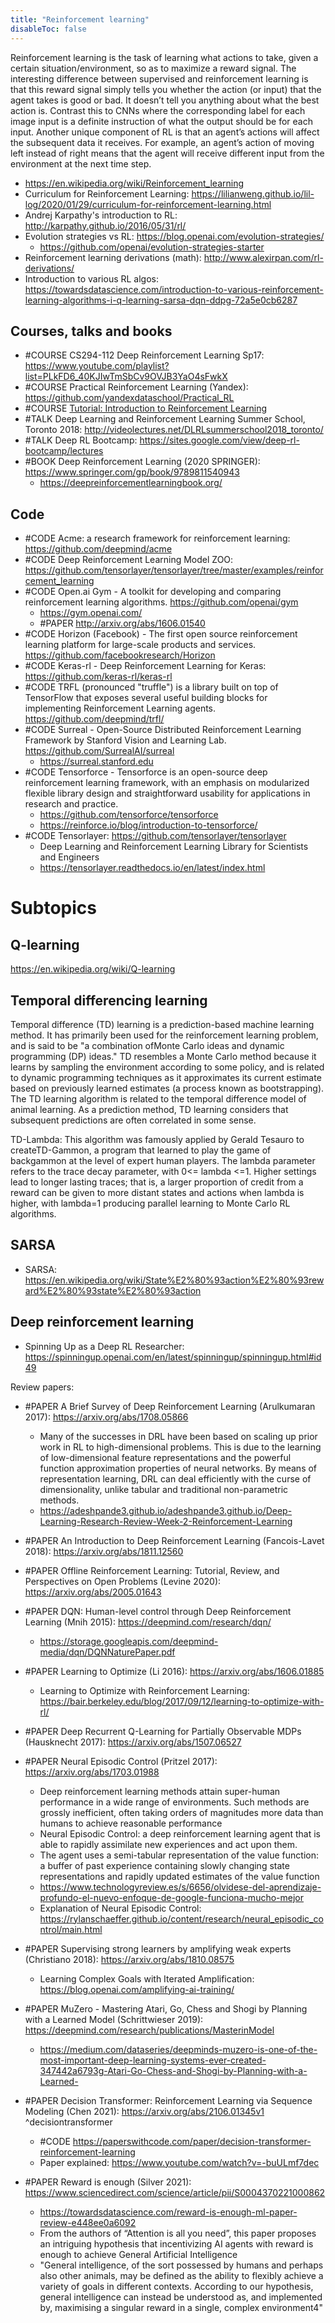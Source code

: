 ```yaml
---
title: "Reinforcement learning"
disableToc: false 
---
```


Reinforcement learning is the task of learning what actions to take, given a certain situation/environment, so as to maximize a reward signal. The interesting difference between supervised and reinforcement learning is that this reward signal simply tells you whether the action (or input) that the agent takes is good or bad. It doesn’t tell you anything about what the best action is. Contrast this to CNNs where the corresponding label for each image input is a definite instruction of what the output should be for each input.  Another unique component of RL is that an agent’s actions will affect the subsequent data it receives. For example, an agent’s action of moving left instead of right means that the agent will receive different input from the environment at the next time step.

- https://en.wikipedia.org/wiki/Reinforcement_learning
- Curriculum for Reinforcement Learning: https://lilianweng.github.io/lil-log/2020/01/29/curriculum-for-reinforcement-learning.html
- Andrej Karpathy's introduction to RL: http://karpathy.github.io/2016/05/31/rl/
- Evolution strategies vs RL: https://blog.openai.com/evolution-strategies/
	- https://github.com/openai/evolution-strategies-starter
- Reinforcement learning derivations (math): http://www.alexirpan.com/rl-derivations/
- Introduction to various RL algos: https://towardsdatascience.com/introduction-to-various-reinforcement-learning-algorithms-i-q-learning-sarsa-dqn-ddpg-72a5e0cb6287


## Courses, talks and books
- #COURSE CS294-112 Deep Reinforcement Learning Sp17: https://www.youtube.com/playlist?list=PLkFD6_40KJIwTmSbCv9OVJB3YaO4sFwkX
- #COURSE Practical Reinforcement Learning (Yandex): https://github.com/yandexdataschool/Practical_RL
- #COURSE [Tutorial: Introduction to Reinforcement Learning](https://colab.research.google.com/github/NeuromatchAcademy/course-content-dl/blob/main/tutorials/W3D2_BasicReinforcementLearning/student/W3D2_Tutorial1.ipynb)
- #TALK Deep Learning and Reinforcement Learning Summer School, Toronto 2018: http://videolectures.net/DLRLsummerschool2018_toronto/
- #TALK Deep RL Bootcamp: https://sites.google.com/view/deep-rl-bootcamp/lectures	  
- #BOOK Deep Reinforcement Learning (2020 SPRINGER): https://www.springer.com/gp/book/9789811540943
	- https://deepreinforcementlearningbook.org/


## Code
- #CODE Acme: a research framework for reinforcement learning: https://github.com/deepmind/acme
- #CODE Deep Reinforcement Learning Model ZOO: https://github.com/tensorlayer/tensorlayer/tree/master/examples/reinforcement_learning
- #CODE Open.ai Gym - A toolkit for developing and comparing reinforcement learning algorithms. https://github.com/openai/gym
	- https://gym.openai.com/
	- #PAPER http://arxiv.org/abs/1606.01540
- #CODE Horizon (Facebook) - The first open source reinforcement learning platform for large-scale products and services. https://github.com/facebookresearch/Horizon
- #CODE Keras-rl - Deep Reinforcement Learning for Keras: https://github.com/keras-rl/keras-rl
- #CODE TRFL (pronounced "truffle") is a library built on top of TensorFlow that exposes several useful building blocks for implementing Reinforcement Learning agents. https://github.com/deepmind/trfl/
- #CODE Surreal - Open-Source Distributed Reinforcement Learning Framework by Stanford Vision and Learning Lab. https://github.com/SurrealAI/surreal
	- https://surreal.stanford.edu
- #CODE Tensorforce - Tensorforce is an open-source deep reinforcement learning framework, with an emphasis on modularized flexible library design and straightforward usability for applications in research and practice. 
	- https://github.com/tensorforce/tensorforce
	- https://reinforce.io/blog/introduction-to-tensorforce/
- #CODE Tensorlayer: https://github.com/tensorlayer/tensorlayer
	- Deep Learning and Reinforcement Learning Library for Scientists and Engineers
	- https://tensorlayer.readthedocs.io/en/latest/index.html

# Subtopics
## Q-learning
https://en.wikipedia.org/wiki/Q-learning

## Temporal differencing learning
Temporal difference (TD) learning is a prediction-based machine learning method. 
It has primarily been used for the reinforcement learning problem, and is said to be "a combination ofMonte Carlo ideas and dynamic programming (DP) ideas." 
TD resembles a Monte Carlo method because it learns by sampling the environment according to some policy, and is related to dynamic programming techniques as it approximates its current estimate based on previously learned estimates (a process known as bootstrapping). The TD learning algorithm is related to the temporal difference model of animal learning.
As a prediction method, TD learning considers that subsequent predictions are often correlated in some sense.

TD-Lambda: This algorithm was famously applied by Gerald Tesauro to createTD-Gammon, a program that learned to play the game of backgammon at the level of expert human players. The lambda parameter refers to the trace decay parameter, with 0<= lambda <=1. Higher settings lead to longer lasting traces; that is, a larger proportion of credit from a reward can be given to more distant states and actions when lambda is higher, with lambda=1 producing parallel learning to Monte Carlo RL algorithms.

## SARSA
- SARSA: https://en.wikipedia.org/wiki/State%E2%80%93action%E2%80%93reward%E2%80%93state%E2%80%93action

## Deep reinforcement learning
- Spinning Up as a Deep RL Researcher: https://spinningup.openai.com/en/latest/spinningup/spinningup.html#id49

Review papers:
- #PAPER A Brief Survey of Deep Reinforcement Learning (Arulkumaran 2017): https://arxiv.org/abs/1708.05866
	- Many of the successes in DRL have been based on scaling up prior work in RL to high-dimensional problems. This is due to the learning of low-dimensional feature representations and the powerful function approximation properties of neural networks. By means of representation learning, DRL can deal efficiently with the curse of dimensionality, unlike tabular and traditional non-parametric methods.
	- https://adeshpande3.github.io/adeshpande3.github.io/Deep-Learning-Research-Review-Week-2-Reinforcement-Learning
- #PAPER An Introduction to Deep Reinforcement Learning (Fancois-Lavet 2018): https://arxiv.org/abs/1811.12560
- #PAPER Offline Reinforcement Learning: Tutorial, Review, and Perspectives on Open Problems (Levine 2020): https://arxiv.org/abs/2005.01643


- #PAPER DQN: Human-level control through Deep Reinforcement Learning (Mnih 2015): https://deepmind.com/research/dqn/
	- https://storage.googleapis.com/deepmind-media/dqn/DQNNaturePaper.pdf
- #PAPER Learning to Optimize (Li 2016): https://arxiv.org/abs/1606.01885
	- Learning to Optimize with Reinforcement Learning: https://bair.berkeley.edu/blog/2017/09/12/learning-to-optimize-with-rl/
- #PAPER Deep Recurrent Q-Learning for Partially Observable MDPs (Hausknecht 2017): https://arxiv.org/abs/1507.06527
- #PAPER Neural Episodic Control (Pritzel 2017): https://arxiv.org/abs/1703.01988
	- Deep reinforcement learning methods attain super-human performance in a wide range of environments. Such methods are grossly inefficient, often taking orders of magnitudes more data than humans to achieve reasonable performance
	- Neural Episodic Control: a deep reinforcement learning agent that is able to rapidly assimilate new experiences and act upon them. 
	- The agent uses a semi-tabular representation of the value function: a buffer of past experience containing slowly changing state representations and rapidly updated estimates of the value function
	- https://www.technologyreview.es/s/6656/olvidese-del-aprendizaje-profundo-el-nuevo-enfoque-de-google-funciona-mucho-mejor
	- Explanation of Neural Episodic Control: https://rylanschaeffer.github.io/content/research/neural_episodic_control/main.html
- #PAPER Supervising strong learners by amplifying weak experts (Christiano 2018): https://arxiv.org/abs/1810.08575
	- Learning Complex Goals with Iterated Amplification: https://blog.openai.com/amplifying-ai-training/
- #PAPER MuZero - Mastering Atari, Go, Chess and Shogi by Planning with a Learned Model (Schrittwieser 2019): https://deepmind.com/research/publications/MasterinModel
	- https://medium.com/dataseries/deepminds-muzero-is-one-of-the-most-important-deep-learning-systems-ever-created-347442a6793g-Atari-Go-Chess-and-Shogi-by-Planning-with-a-Learned-
- #PAPER Decision Transformer: Reinforcement Learning via Sequence Modeling (Chen 2021): https://arxiv.org/abs/2106.01345v1 ^decisiontransformer
	- #CODE https://paperswithcode.com/paper/decision-transformer-reinforcement-learning
	- Paper explained: https://www.youtube.com/watch?v=-buULmf7dec
- #PAPER Reward is enough (Silver 2021): https://www.sciencedirect.com/science/article/pii/S0004370221000862
	- https://towardsdatascience.com/reward-is-enough-ml-paper-review-e448ee0a6092
	- From the authors of “Attention is all you need”, this paper proposes an intriguing hypothesis that incentivizing AI agents with reward is enough to achieve General Artificial Intelligence
	- "General intelligence, of the sort possessed by humans and perhaps also other animals, may be defined as the ability to flexibly achieve a variety of goals in different contexts. According to our hypothesis, general intelligence can instead be understood as, and implemented by, maximising a singular reward in a single, complex environment4"
